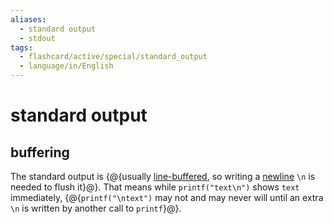 ```yaml
---
aliases:
  - standard output
  - stdout
tags:
  - flashcard/active/special/standard_output
  - language/in/English
---
```


# standard output

## buffering

The standard output is {@{usually [line-buffered](../general/data%20buffer.md), so writing a [newline](../general/newline.md) `\n` is needed to flush it}@}. That means while `printf("text\n")` shows `text` immediately, {@{`printf("\ntext")` may not and may never will until an extra `\n` is written by another call to `printf`}@}. <!--SR:!2028-01-25,1214,350!2028-07-27,1359,350-->
